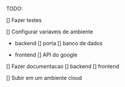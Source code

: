 TODO:

[] Fazer testes

[] Configurar variaveis de ambiente

- backend
  [] porta
  [] banco de dados

- frontend
  [] API do google

[] Fazer documentacao
[] backend
[] frontend

[] Subir em um ambiente cloud
